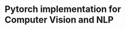 Pytorch implementation for Computer Vision and NLP
===================================================
